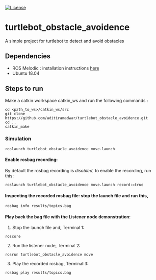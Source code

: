 [![License](https://img.shields.io/badge/License-BSD%203--Clause-blue.svg)](https://opensource.org/licenses/BSD-3-Clause)
# turtlebot_obstacle_avoidence
A simple project for turtlebot to detect and avoid obstacles
## Dependencies

-   ROS Melodic : installation instructions [here](http://wiki.ros.org/melodic/Installation/Ubuntu)
-   Ubuntu 18.04
## Steps to run

Make a catkin workspace catkin_ws and run the following commands :

```
cd <path_to_ws>/catkin_ws/src
git clone https://github.com/aditiramadwar/turtlebot_obstacle_avoidence.git
cd ..
catkin_make
```
### Simulation

    roslaunch turtlebot_obstacle_avoidence move.launch
    
#### Enable rosbag recording:
By default the rosbag recording is *disabled*, to enable the recording, run this:

    roslaunch turtlebot_obstacle_avoidence move.launch record:=true

#### Inspecting the recorded rosbag file: stop the launch file and run this,

    rosbag info results/topics.bag
   
#### Play back the bag file with the Listener node demonstration: 
1. Stop the launch file and, Terminal 1:
```
roscore
```
 2. Run the listener node, Terminal 2:
```
rosrun turtlebot_obstacle_avoidence move
```
  3. Play the recorded rosbag, Terminal 3:
```
rosbag play results/topics.bag
```
